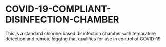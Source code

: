# COVID-19-COMPLIANT-DISINFECTION-CHAMBER
This is a standard chlorine based disinfection chamber with temprature detection and remote logging that qualifies for use in control of COVID-19
